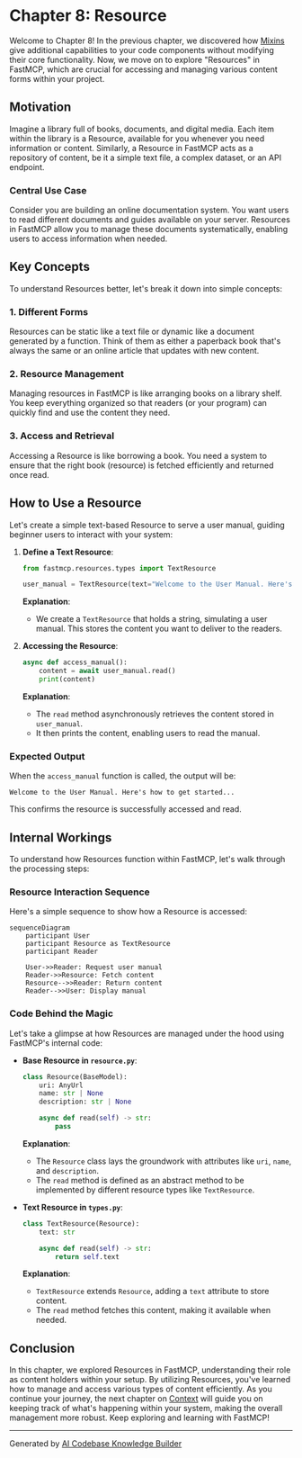 # Chapter 8: Resource

Welcome to Chapter 8! In the previous chapter, we discovered how [Mixins](07_mixin.md) give additional capabilities to your code components without modifying their core functionality. Now, we move on to explore "Resources" in FastMCP, which are crucial for accessing and managing various content forms within your project.

## Motivation

Imagine a library full of books, documents, and digital media. Each item within the library is a Resource, available for you whenever you need information or content. Similarly, a Resource in FastMCP acts as a repository of content, be it a simple text file, a complex dataset, or an API endpoint.

### Central Use Case

Consider you are building an online documentation system. You want users to read different documents and guides available on your server. Resources in FastMCP allow you to manage these documents systematically, enabling users to access information when needed.

## Key Concepts

To understand Resources better, let's break it down into simple concepts:

### 1. Different Forms

Resources can be static like a text file or dynamic like a document generated by a function. Think of them as either a paperback book that's always the same or an online article that updates with new content.

### 2. Resource Management

Managing resources in FastMCP is like arranging books on a library shelf. You keep everything organized so that readers (or your program) can quickly find and use the content they need.

### 3. Access and Retrieval

Accessing a Resource is like borrowing a book. You need a system to ensure that the right book (resource) is fetched efficiently and returned once read.

## How to Use a Resource

Let's create a simple text-based Resource to serve a user manual, guiding beginner users to interact with your system:

1. **Define a Text Resource**:

   ```python
   from fastmcp.resources.types import TextResource

   user_manual = TextResource(text="Welcome to the User Manual. Here's how to get started...")
   ```

   **Explanation**: 
   - We create a `TextResource` that holds a string, simulating a user manual. This stores the content you want to deliver to the readers.

2. **Accessing the Resource**:

   ```python
   async def access_manual():
       content = await user_manual.read()
       print(content)
   ```

   **Explanation**: 
   - The `read` method asynchronously retrieves the content stored in `user_manual`.
   - It then prints the content, enabling users to read the manual.

### Expected Output

When the `access_manual` function is called, the output will be:
```
Welcome to the User Manual. Here's how to get started...
```
This confirms the resource is successfully accessed and read.

## Internal Workings

To understand how Resources function within FastMCP, let's walk through the processing steps:

### Resource Interaction Sequence

Here's a simple sequence to show how a Resource is accessed:

```mermaid
sequenceDiagram
    participant User
    participant Resource as TextResource
    participant Reader

    User->>Reader: Request user manual
    Reader->>Resource: Fetch content
    Resource-->>Reader: Return content
    Reader-->>User: Display manual
```

### Code Behind the Magic

Let's take a glimpse at how Resources are managed under the hood using FastMCP's internal code:

- **Base Resource in `resource.py`**:

   ```python
   class Resource(BaseModel):
       uri: AnyUrl
       name: str | None
       description: str | None

       async def read(self) -> str:
           pass
   ```

   **Explanation**: 
   - The `Resource` class lays the groundwork with attributes like `uri`, `name`, and `description`.
   - The `read` method is defined as an abstract method to be implemented by different resource types like `TextResource`.

- **Text Resource in `types.py`**:

   ```python
   class TextResource(Resource):
       text: str

       async def read(self) -> str:
           return self.text
   ```

   **Explanation**:
   - `TextResource` extends `Resource`, adding a `text` attribute to store content.
   - The `read` method fetches this content, making it available when needed.

## Conclusion

In this chapter, we explored Resources in FastMCP, understanding their role as content holders within your setup. By utilizing Resources, you've learned how to manage and access various types of content efficiently. As you continue your journey, the next chapter on [Context](09_context.md) will guide you on keeping track of what's happening within your system, making the overall management more robust. Keep exploring and learning with FastMCP!

---

Generated by [AI Codebase Knowledge Builder](https://github.com/The-Pocket/Tutorial-Codebase-Knowledge)